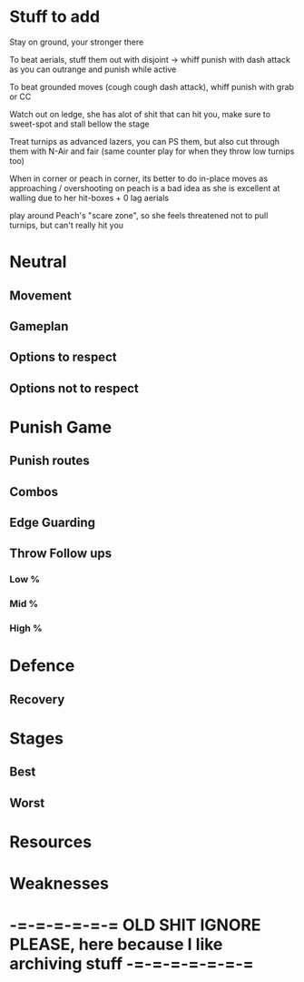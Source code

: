 # Stuff to add

Stay on ground, your stronger there

To beat aerials, stuff them out with disjoint -> whiff punish with dash attack as you can outrange and punish while active

To beat grounded moves (cough cough dash attack), whiff punish with grab or CC

Watch out on ledge, she has alot of shit that can hit you, make sure to sweet-spot and stall bellow the stage

Treat turnips as advanced lazers, you can PS them, but also cut through them with N-Air and fair (same counter play for when they throw low turnips too)

When in corner or peach in corner, its better to do in-place moves as approaching / overshooting on peach is a bad idea as she is excellent at walling due to her hit-boxes + 0 lag aerials

play around Peach's "scare zone", so she feels threatened not to pull turnips, but can't really hit you

# Neutral

## Movement


## Gameplan


## Options to respect

### 


## Options not to respect


# Punish Game

## Punish routes


## Combos


## Edge Guarding


## Throw Follow ups

### Low %


### Mid %


### High %



# Defence

## Recovery


# Stages

## Best

## Worst


# Resources


# Weaknesses


# -=-=-=-=-=-= OLD SHIT IGNORE PLEASE, here because I like archiving stuff -=-=-=-=-=-=-=